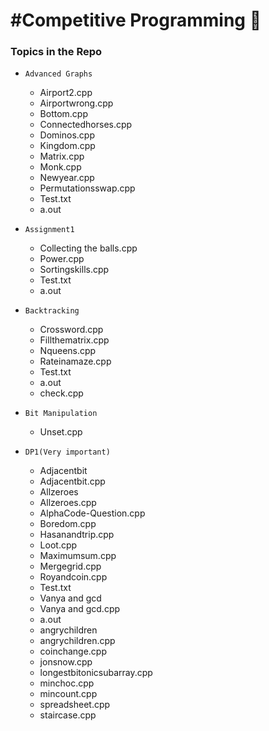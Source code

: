 # #Competitive Programming 🌟

### Topics in the Repo

- `Advanced Graphs`
  - Airport2.cpp
  - Airportwrong.cpp
  - Bottom.cpp
  - Connectedhorses.cpp
  - Dominos.cpp
  - Kingdom.cpp
  - Matrix.cpp
  - Monk.cpp
  - Newyear.cpp
  - Permutationsswap.cpp
  - Test.txt
  - a.out
  
- `Assignment1`
  - Collecting the balls.cpp
  - Power.cpp
  - Sortingskills.cpp
  - Test.txt
  - a.out

- `Backtracking`
  - Crossword.cpp
  - Fillthematrix.cpp
  - Nqueens.cpp
  - Rateinamaze.cpp
  - Test.txt
  - a.out
  - check.cpp
 
- `Bit Manipulation`
  - Unset.cpp
  
- `DP1(Very important)`
  - Adjacentbit
  - Adjacentbit.cpp
  - Allzeroes
  - Allzeroes.cpp
  - AlphaCode-Question.cpp
  - Boredom.cpp
  - Hasanandtrip.cpp
  - Loot.cpp
  - Maximumsum.cpp
  - Mergegrid.cpp
  - Royandcoin.cpp
  - Test.txt
  - Vanya and gcd
  - Vanya and gcd.cpp
  - a.out
  - angrychildren
  - angrychildren.cpp
  - coinchange.cpp
  - jonsnow.cpp
  - longestbitonicsubarray.cpp
  - minchoc.cpp
  - mincount.cpp
  - spreadsheet.cpp
  - staircase.cpp
